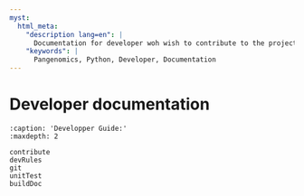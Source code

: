 ```yaml
---
myst:
  html_meta:
    "description lang=en": |
      Documentation for developer woh wish to contribute to the project.
    "keywords": |
      Pangenomics, Python, Developer, Documentation
---
```


# Developer documentation

```{toctree}
:caption: 'Developper Guide:'
:maxdepth: 2

contribute
devRules
git
unitTest
buildDoc
```
